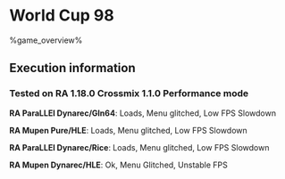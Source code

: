 # World Cup 98 

%game_overview%

## Execution information

### Tested on RA 1.18.0 Crossmix 1.1.0 Performance mode

**RA ParaLLEl Dynarec/Gln64**: Loads, Menu glitched, Low FPS Slowdown

**RA Mupen Pure/HLE**: Loads, Menu glitched, Low FPS Slowdown

**RA ParaLLEl Dynarec/Rice**: Loads, Menu glitched, Low FPS Slowdown

**RA Mupen Dynarec/HLE**: Ok, Menu Glitched, Unstable FPS